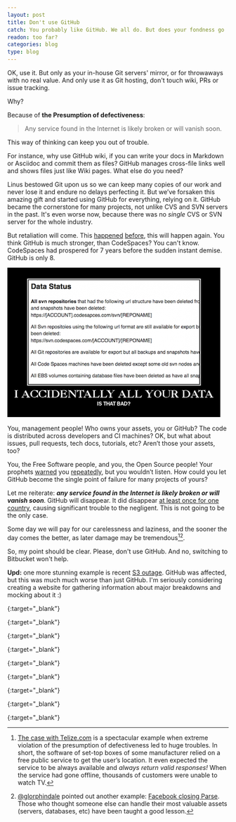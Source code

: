 ```yaml
---
layout: post
title: Don't use GitHub
catch: You probably like GitHub. We all do. But does your fondness go
readon: too far?
categories: blog
type: blog
---
```


OK, use it. But only as your in-house Git servers' mirror, or for throwaways with no real value. And only use it as Git hosting, don't touch wiki, PRs or issue tracking. 

Why?

Because of **the Presumption of defectiveness**:

> Any service found in the Internet is likely broken or will vanish soon.

This way of thinking can keep you out of trouble.

For instance, why use GitHub wiki, if you can write your docs in Markdown or Asciidoc and commit them as files? GitHub manages cross-file links well and shows files just like Wiki pages. What else do you need? 

Linus bestowed Git upon us so we can keep many copies of our work and never lose it and endure no delays perfecting it. But we’ve forsaken this amazing gift and started using GitHub for everything, relying on it. GitHub became the cornerstone for many projects, not unlike CVS and SVN servers in the past. It's even worse now, because there was no _single_ CVS or SVN server for the whole industry.

But retaliation will come. This [happened][codespaces] [before][murder], this will happen again. You think GitHub is much stronger, than CodeSpaces? You can't know. CodeSpaces had prospered for 7 years before the sudden instant demise. GitHub is only 8.

![I accidentally all your data. Is that bad?](/img/i-accidentally-all-your-data.png)

You, management people! Who owns your assets, you or GitHub? The code is distributed across developers and CI machines? OK, but what about issues, pull requests, tech docs, tutorials, etc? Aren’t those your assets, too?

You, the Free Software people, and you, the Open Source people! Your prophets [warned][stallman] you [repeatedly][linus], but you wouldn’t listen. How could you let GitHub become the single point of failure for many projects of yours?

Let me reiterate: **_any service found in the Internet is likely broken or will vanish soon_**. GitHub will disappear. It did disappear [at least once for one country][github], causing significant trouble to the negligent. This is not going to be the only case.

Some day we will pay for our carelessness and laziness, and the sooner the day comes the better, as later damage may be tremendous[^tv-example][^parse-example].

So, my point should be clear. Please, don't use GitHub. And no, switching to Bitbucket won't help.

**Upd:** one more stunning example is recent [S3 outage][s3-outage]. GitHub was affected, but this was much much worse than just GitHub. I'm seriously considering creating a website for gathering information about major breakdowns and mocking about it :)

[codespaces]: https://web.archive.org/web/20140618165208/http://www.codespaces.com/ "Code Spaces : Is Down!"
{:target="_blank"}

[murder]: http://www.infoworld.com/article/2608076/data-center/murder-in-the-amazon-cloud.html "Murder in the Amazon cloud"
{:target="_blank"}

[stallman]: https://lists.gnu.org/archive/html/discuss-gnustep/2015-12/msg00168.html "Please, no GitHub"
{:target="_blank"}

[linus]: https://www.wired.com/2012/05/torvalds_github/ "Linus Torvalds Invented Git, But He Pulls No Patches With GitHub"
{:target="_blank"}

[github]: https://techcrunch.com/2014/12/03/github-russia/ "Russia Blacklists, Blocks GitHub Over Pages That Refer To Suicide"
{:target="_blank"}

[s3-outage]: https://www.theregister.co.uk/2017/03/01/aws_s3_outage/ "AWS's S3 outage was so bad Amazon couldn't get into its own dashboard to warn the world"
{:target="_blank"}

[^tv-example]: [The case with Telize.com][telize] is a spectacular example when extreme violation of the presumption of defectiveness led to huge troubles. In short, the software of set-top boxes of some manufacturer relied on a free public service to get the user’s location. It even expected the service to be always available and _always return valid responses!_ When the service had gone offline, thousands of customers were unable to watch TV.

[telize]: http://www.cambus.net/decommissioning-a-free-public-api/ "Decommissioning a free public API"
{:target="_blank"}

[^parse-example]: [@glorphindale] pointed out another example: [Facebook closing Parse][parse]. Those who thought someone else can handle their most valuable assets (servers, databases, etc) have been taught a good lesson.

[@glorphindale]: https://mobile.twitter.com/glorphindale "Firelancer with social skills of a nervous badger."
{:target="_blank"}

[parse]: https://techcrunch.com/2016/01/28/facebook-shutters-its-parse-developer-platform/ "Facebook Shutters Its Parse Developer Platform"
{:target="_blank"}
